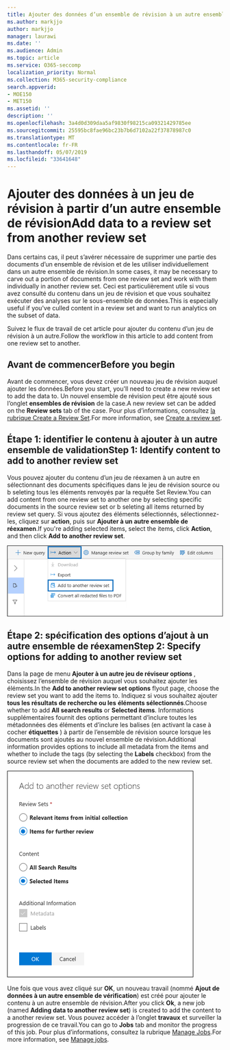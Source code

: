 ```yaml
---
title: Ajouter des données d’un ensemble de révision à un autre ensemble de révision
ms.author: markjjo
author: markjjo
manager: laurawi
ms.date: ''
ms.audience: Admin
ms.topic: article
ms.service: O365-seccomp
localization_priority: Normal
ms.collection: M365-security-compliance
search.appverid:
- MOE150
- MET150
ms.assetid: ''
description: ''
ms.openlocfilehash: 3a4d0d309daa5af9830f98215ca09321429785ee
ms.sourcegitcommit: 25595bc8fae96bc23b7b6d7102a22f37878987c0
ms.translationtype: MT
ms.contentlocale: fr-FR
ms.lasthandoff: 05/07/2019
ms.locfileid: "33641648"
---
```

# <a name="add-data-to-a-review-set-from-another-review-set"></a><span data-ttu-id="1859c-102">Ajouter des données à un jeu de révision à partir d’un autre ensemble de révision</span><span class="sxs-lookup"><span data-stu-id="1859c-102">Add data to a review set from another review set</span></span>

<span data-ttu-id="1859c-103">Dans certains cas, il peut s’avérer nécessaire de supprimer une partie des documents d’un ensemble de révision et de les utiliser individuellement dans un autre ensemble de révision.</span><span class="sxs-lookup"><span data-stu-id="1859c-103">In some cases, it may be necessary to carve out a portion of documents from one review set and work with them individually in another review set.</span></span>  <span data-ttu-id="1859c-104">Ceci est particulièrement utile si vous avez consulté du contenu dans un jeu de révision et que vous souhaitez exécuter des analyses sur le sous-ensemble de données.</span><span class="sxs-lookup"><span data-stu-id="1859c-104">This is especially useful if you've culled content in a review set and want to run analytics on the subset of data.</span></span>

<span data-ttu-id="1859c-105">Suivez le flux de travail de cet article pour ajouter du contenu d’un jeu de révision à un autre.</span><span class="sxs-lookup"><span data-stu-id="1859c-105">Follow the workflow in this article to add content from one review set to another.</span></span>

## <a name="before-you-begin"></a><span data-ttu-id="1859c-106">Avant de commencer</span><span class="sxs-lookup"><span data-stu-id="1859c-106">Before you begin</span></span>

<span data-ttu-id="1859c-107">Avant de commencer, vous devez créer un nouveau jeu de révision auquel ajouter les données.</span><span class="sxs-lookup"><span data-stu-id="1859c-107">Before you start, you'll need to create a new review set to add the data to.</span></span>  <span data-ttu-id="1859c-108">Un nouvel ensemble de révision peut être ajouté sous l’onglet **ensembles de révision** de la case.</span><span class="sxs-lookup"><span data-stu-id="1859c-108">A new review set can be added on the **Review sets** tab of the case.</span></span> <span data-ttu-id="1859c-109">Pour plus d’informations, consultez [la rubrique Create a Review Set](managing-review-sets.md#create-a-review-set).</span><span class="sxs-lookup"><span data-stu-id="1859c-109">For more information, see [Create a review set](managing-review-sets.md#create-a-review-set).</span></span>

## <a name="step-1-identify-content-to-add-to-another-review-set"></a><span data-ttu-id="1859c-110">Étape 1: identifier le contenu à ajouter à un autre ensemble de validation</span><span class="sxs-lookup"><span data-stu-id="1859c-110">Step 1: Identify content to add to another review set</span></span>

<span data-ttu-id="1859c-111">Vous pouvez ajouter du contenu d’un jeu de réexamen à un autre en sélectionnant des documents spécifiques dans le jeu de révision source ou b seleting tous les éléments renvoyés par la requête Set Review.</span><span class="sxs-lookup"><span data-stu-id="1859c-111">You can add content from one review set to another one by selecting specific documents in the source review set or b seleting all items returned by review set query.</span></span>  <span data-ttu-id="1859c-112">Si vous ajoutez des éléments sélectionnés, sélectionnez-les, cliquez sur **action**, puis sur **Ajouter à un autre ensemble de réexamen**.</span><span class="sxs-lookup"><span data-stu-id="1859c-112">If you're adding selected items, select the items, click **Action**, and then click **Add to another review set**.</span></span>

![Ajouter à un autre ensemble de révision](../media/64f2a4d4-eba3-4ab3-a3ba-d519feea3142.png)

## <a name="step-2-specify-options-for-adding-to-another-review-set"></a><span data-ttu-id="1859c-114">Étape 2: spécification des options d’ajout à un autre ensemble de réexamen</span><span class="sxs-lookup"><span data-stu-id="1859c-114">Step 2: Specify options for adding to another review set</span></span>

<span data-ttu-id="1859c-115">Dans la page de menu **Ajouter à un autre jeu de réviseur options** , choisissez l’ensemble de révision auquel vous souhaitez ajouter les éléments.</span><span class="sxs-lookup"><span data-stu-id="1859c-115">In the **Add to another review set options** flyout page, choose the review set you want to add the items to.</span></span> <span data-ttu-id="1859c-116">Indiquez si vous souhaitez ajouter **tous les résultats de recherche ou les** **éléments sélectionnés**.</span><span class="sxs-lookup"><span data-stu-id="1859c-116">Choose whether to add **All search results** or **Selected items**.</span></span>  <span data-ttu-id="1859c-117">Informations supplémentaires fournit des options permettant d’inclure toutes les métadonnées des éléments et d’inclure les balises (en activant la case à cocher **étiquettes** ) à partir de l’ensemble de révision source lorsque les documents sont ajoutés au nouvel ensemble de révision.</span><span class="sxs-lookup"><span data-stu-id="1859c-117">Additional information provides options to include all metadata from the items and whether to include the tags (by selecting the **Labels** checkbox) from the source review set when the documents are added to the new review set.</span></span>  

![Ajouter à un autre ensemble de révision](../media/6440ee44-68fd-44d7-b43a-3a477345525c.png)

<span data-ttu-id="1859c-119">Une fois que vous avez cliqué sur **OK**, un nouveau travail (nommé **Ajout de données à un autre ensemble de vérification**) est créé pour ajouter le contenu à un autre ensemble de révision.</span><span class="sxs-lookup"><span data-stu-id="1859c-119">After you click **Ok**, a new job (named **Adding data to another review set**) is created to add the content to a another review set.</span></span>  <span data-ttu-id="1859c-120">Vous pouvez accéder à l’onglet **travaux** et surveiller la progression de ce travail.</span><span class="sxs-lookup"><span data-stu-id="1859c-120">You can go to **Jobs** tab and monitor the progress of this job.</span></span> <span data-ttu-id="1859c-121">Pour plus d’informations, consultez la rubrique [Manage Jobs](managing-jobs-ediscovery20.md).</span><span class="sxs-lookup"><span data-stu-id="1859c-121">For more information, see [Manage jobs](managing-jobs-ediscovery20.md).</span></span>
